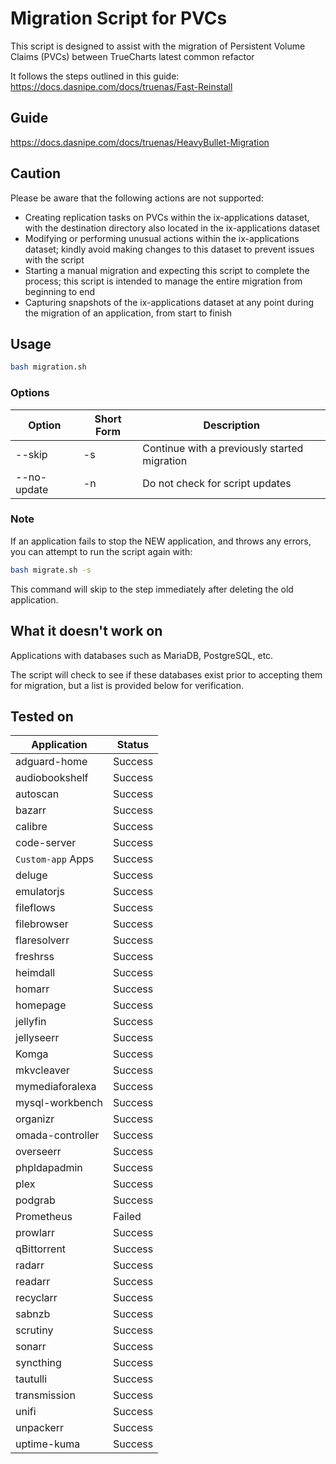 # Migration Script for PVCs

This script is designed to assist with the migration of Persistent Volume Claims (PVCs) between TrueCharts latest common refactor

It follows the steps outlined in this guide: https://docs.dasnipe.com/docs/truenas/Fast-Reinstall

## Guide
https://docs.dasnipe.com/docs/truenas/HeavyBullet-Migration

## Caution
Please be aware that the following actions are not supported:
- Creating replication tasks on PVCs within the ix-applications dataset, with the destination directory also located in the ix-applications dataset
- Modifying or performing unusual actions within the ix-applications dataset; kindly avoid making changes to this dataset to prevent issues with the script
- Starting a manual migration and expecting this script to complete the process; this script is intended to manage the entire migration from beginning to end
- Capturing snapshots of the ix-applications dataset at any point during the migration of an application, from start to finish


## Usage

```bash
bash migration.sh
```

### Options

| Option        | Short Form | Description                                                  |
|---------------|------------|--------------------------------------------------------------|
| --skip        | -s         | Continue with a previously started migration                 |
| --no-update   | -n         | Do not check for script updates                              |


### Note

If an application fails to stop the NEW application, and throws any errors, you can attempt to run the script again with:

```bash
bash migrate.sh -s
```

This command will skip to the step immediately after deleting the old application.

## What it doesn't work on

Applications with databases such as MariaDB, PostgreSQL, etc.

The script will check to see if these databases exist prior to accepting them for migration, but a list is provided below for verification.

## Tested on

| Application        | Status  |
|--------------------|---------|
| adguard-home       | Success |
| audiobookshelf     | Success |
| autoscan           | Success |
| bazarr             | Success |
| calibre            | Success |
| code-server        | Success |
| `Custom-app` Apps  | Success |
| deluge             | Success |
| emulatorjs         | Success |
| fileflows          | Success |
| filebrowser        | Success |
| flaresolverr       | Success |
| freshrss           | Success |
| heimdall           | Success |
| homarr             | Success |
| homepage           | Success |
| jellyfin           | Success |
| jellyseerr         | Success |
| Komga              | Success |
| mkvcleaver         | Success |
| mymediaforalexa    | Success |
| mysql-workbench    | Success |
| organizr           | Success |
| omada-controller   | Success |
| overseerr          | Success |
| phpldapadmin       | Success |
| plex               | Success |
| podgrab            | Success |
| Prometheus         | Failed  |
| prowlarr           | Success |
| qBittorrent        | Success |
| radarr             | Success |
| readarr            | Success |
| recyclarr          | Success |
| sabnzb             | Success |
| scrutiny           | Success |
| sonarr             | Success |
| syncthing          | Success |
| tautulli           | Success |
| transmission       | Success |
| unifi              | Success |
| unpackerr          | Success |
| uptime-kuma        | Success |


